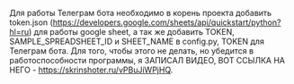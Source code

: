 Для работы Телеграм бота необходимо в корень проекта добавить token.json (https://developers.google.com/sheets/api/quickstart/python?hl=ru) для работы google sheet, а так же добавить TOKEN, SAMPLE_SPREADSHEET_ID и SHEET_NAME в config.py, TOKEN для Телеграм бота. Для того, чтобы этого не делать, но убедится в работоспособности программы, я ЗАПИСАЛ ВИДЕО, ВОТ ССЫЛКА НА НЕГО - https://skrinshoter.ru/vPBuJiWPjHQ.

